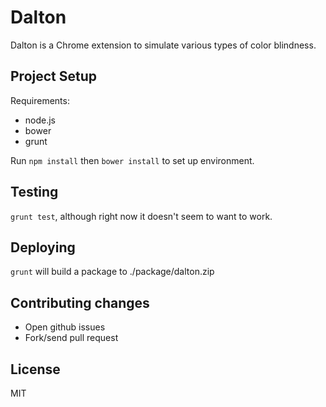 # Dalton

Dalton is a Chrome extension to simulate various types of color blindness.

## Project Setup

Requirements:
* node.js
* bower
* grunt

Run `npm install` then `bower install` to set up environment.

## Testing

`grunt test`, although right now it doesn't seem to want to work.

## Deploying

`grunt` will build a package to ./package/dalton.zip

## Contributing changes

- Open github issues
- Fork/send pull request

## License

MIT
